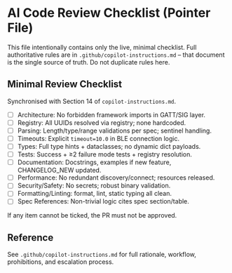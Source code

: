 ﻿# AI Code Review Checklist (Pointer File)

This file intentionally contains only the live, minimal checklist. Full authoritative rules are in `.github/copilot-instructions.md` – that document is the single source of truth. Do not duplicate rules here.

## Minimal Review Checklist
Synchronised with Section 14 of `copilot-instructions.md`.

- [ ] Architecture: No forbidden framework imports in GATT/SIG layer.
- [ ] Registry: All UUIDs resolved via registry; none hardcoded.
- [ ] Parsing: Length/type/range validations per spec; sentinel handling.
- [ ] Timeouts: Explicit `timeout=10.0` in BLE connection logic.
- [ ] Types: Full type hints + dataclasses; no dynamic dict payloads.
- [ ] Tests: Success + ≥2 failure mode tests + registry resolution.
- [ ] Documentation: Docstrings, examples if new feature, CHANGELOG_NEW updated.
- [ ] Performance: No redundant discovery/connect; resources released.
- [ ] Security/Safety: No secrets; robust binary validation.
- [ ] Formatting/Linting: format, lint, static typing all clean.
- [ ] Spec References: Non-trivial logic cites spec section/table.

If any item cannot be ticked, the PR must not be approved.

## Reference
See `.github/copilot-instructions.md` for full rationale, workflow, prohibitions, and escalation process.
